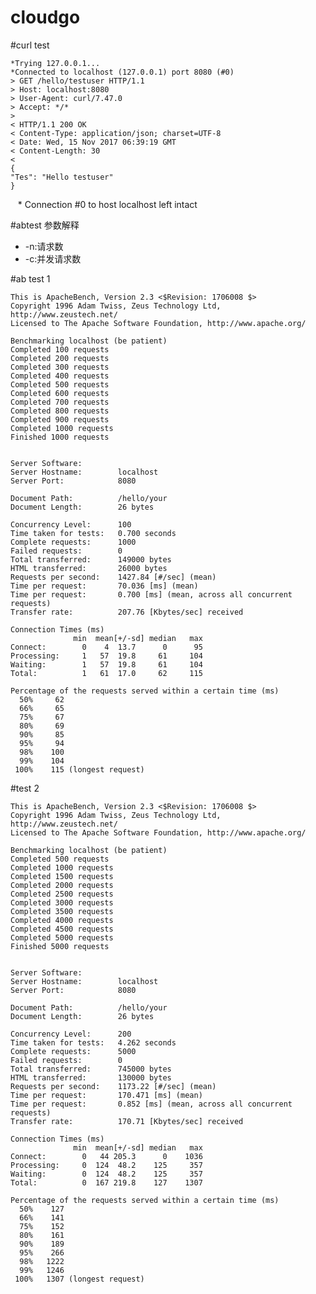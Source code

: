 # cloudgo
#curl test

    *Trying 127.0.0.1...
    *Connected to localhost (127.0.0.1) port 8080 (#0)
    > GET /hello/testuser HTTP/1.1
    > Host: localhost:8080
    > User-Agent: curl/7.47.0
    > Accept: */*
    >
    < HTTP/1.1 200 OK
    < Content-Type: application/json; charset=UTF-8
    < Date: Wed, 15 Nov 2017 06:39:19 GMT
    < Content-Length: 30
    <
    {
    "Tes": "Hello testuser"
    }
    * Connection #0 to host localhost left intact

#abtest 参数解释 

- -n:请求数
- -c:并发请求数

#ab test 1

    This is ApacheBench, Version 2.3 <$Revision: 1706008 $>
    Copyright 1996 Adam Twiss, Zeus Technology Ltd, http://www.zeustech.net/
    Licensed to The Apache Software Foundation, http://www.apache.org/

    Benchmarking localhost (be patient)
    Completed 100 requests
    Completed 200 requests
    Completed 300 requests
    Completed 400 requests
    Completed 500 requests
    Completed 600 requests
    Completed 700 requests
    Completed 800 requests
    Completed 900 requests
    Completed 1000 requests
    Finished 1000 requests


    Server Software:        
    Server Hostname:        localhost
    Server Port:            8080

    Document Path:          /hello/your
    Document Length:        26 bytes

    Concurrency Level:      100
    Time taken for tests:   0.700 seconds
    Complete requests:      1000
    Failed requests:        0
    Total transferred:      149000 bytes
    HTML transferred:       26000 bytes
    Requests per second:    1427.84 [#/sec] (mean)
    Time per request:       70.036 [ms] (mean)
    Time per request:       0.700 [ms] (mean, across all concurrent requests)
    Transfer rate:          207.76 [Kbytes/sec] received

    Connection Times (ms)
                  min  mean[+/-sd] median   max
    Connect:        0    4  13.7      0      95
    Processing:     1   57  19.8     61     104
    Waiting:        1   57  19.8     61     104
    Total:          1   61  17.0     62     115

    Percentage of the requests served within a certain time (ms)
      50%     62
      66%     65
      75%     67
      80%     69
      90%     85
      95%     94
      98%    100
      99%    104
     100%    115 (longest request)

#test 2

    This is ApacheBench, Version 2.3 <$Revision: 1706008 $>
    Copyright 1996 Adam Twiss, Zeus Technology Ltd, http://www.zeustech.net/
    Licensed to The Apache Software Foundation, http://www.apache.org/

    Benchmarking localhost (be patient)
    Completed 500 requests
    Completed 1000 requests
    Completed 1500 requests
    Completed 2000 requests
    Completed 2500 requests
    Completed 3000 requests
    Completed 3500 requests
    Completed 4000 requests
    Completed 4500 requests
    Completed 5000 requests
    Finished 5000 requests


    Server Software:        
    Server Hostname:        localhost
    Server Port:            8080

    Document Path:          /hello/your
    Document Length:        26 bytes

    Concurrency Level:      200
    Time taken for tests:   4.262 seconds
    Complete requests:      5000
    Failed requests:        0
    Total transferred:      745000 bytes
    HTML transferred:       130000 bytes
    Requests per second:    1173.22 [#/sec] (mean)
    Time per request:       170.471 [ms] (mean)
    Time per request:       0.852 [ms] (mean, across all concurrent requests)
    Transfer rate:          170.71 [Kbytes/sec] received

    Connection Times (ms)
                  min  mean[+/-sd] median   max
    Connect:        0   44 205.3      0    1036
    Processing:     0  124  48.2    125     357
    Waiting:        0  124  48.2    125     357
    Total:          0  167 219.8    127    1307

    Percentage of the requests served within a certain time (ms)
      50%    127
      66%    141
      75%    152
      80%    161
      90%    189
      95%    266
      98%   1222
      99%   1246
     100%   1307 (longest request)
